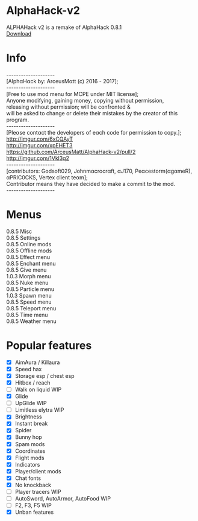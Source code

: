 # AlphaHack-v2
ALPHAHack v2 is a remake of AlphaHack 0.8.1
<br>
[Download](https://arceusmatt.github.io/AlphaHack)
<br>
# Info
--------------------<br>
[AlphαHαck by: ArceusMαtt (c) 2016 - 2017];<br>
--------------------<br>
[Free to use mod menu for MCPE under MIT license];<br>
Anyone modifying, gaining money, copying without permission,<br>
releasing without permission; will be confronted &<br>
will be asked to change or delete their mistakes by the creator of this program.<br>
--------------------<br>
[Pleαse contαct the developers of eαch code for permission to copy.];<br>
http://imgur.com/6xCQAyT<br>
http://imgur.com/xpEHET3<br>
https://github.com/ArceusMatt/AlphaHack-v2/pull/2<br>
http://imgur.com/1Vkl3q2<br>
--------------------<br>
[contributors: Godsoft029, Johnmαcrocrαft, αJ170, Peαcestorm(αgαmeR), αPRIC0CKS, Vertex client teαm];<br>
Contributor means they have decided to make a commit to the mod.<br>
--------------------<br>
# Menus
0.8.5 Misc<br>
0.8.5 Settings<br>
0.8.5 Online mods<br>
0.8.5 Offline mods<br>
0.8.5 Effect menu<br>
0.8.5 Enchant menu<br>
0.8.5 Give menu<br>
1.0.3 Morph menu<br>
0.8.5 Nuke menu<br>
0.8.5 Particle menu<br>
1.0.3 Spawn menu<br>
0.8.5 Speed menu<br>
0.8.5 Teleport menu<br>
0.8.5 Time menu<br>
0.8.5 Weather menu<br>
# Popular features
- [x] AimAura / Killaura
- [x] Speed hax
- [x] Storage esp / chest esp
- [x] Hitbox / reach
- [ ] Walk on liquid WIP
- [x] Glide
- [ ] UpGlide WIP
- [ ] Limitless elytra WIP
- [x] Brightness
- [x] Instant break
- [x] Spider
- [x] Bunny hop
- [x] Spam mods
- [x] Coordinates
- [x] Flight mods
- [x] Indicators
- [x] Player/client mods
- [x] Chat fonts
- [x] No knockback
- [ ] Player tracers WIP
- [ ] AutoSword, AutoArmor, AutoFood WIP
- [ ] F2, F3, F5 WIP
- [x] Unban features
